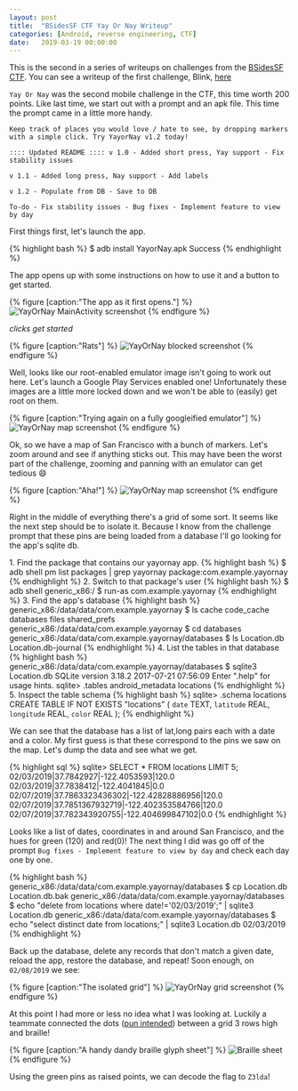 ```yaml
---
layout: post
title:  "BSidesSF CTF Yay Or Nay Writeup"
categories: [Android, reverse engineering, CTF]
date:   2019-03-19 00:00:00
---
```


This is the second in a series of writeups on challenges from the [BSidesSF CTF](https://bsidessf.net). You can see a writeup of the first challenge, Blink, [here](/articles/2019-03/bsides-blink)

`Yay Or Nay` was the second mobile challenge in the CTF, this time worth 200 points. Like last time, we start out with a prompt and an apk file. This time the prompt came in a little more handy.

```
Keep track of places you would love / hate to see, by dropping markers with a simple click. Try YayorNay v1.2 today!

:::: Updated README :::: v 1.0 - Added short press, Yay support - Fix stability issues

v 1.1 - Added long press, Nay support - Add labels

v 1.2 - Populate from DB - Save to DB

To-do - Fix stability issues - Bug fixes - Implement feature to view by day
```

First things first, let's launch the app.

{% highlight bash %}
$ adb install YayorNay.apk
Success
{% endhighlight %}

The app opens up with some instructions on how to use it and a button to get started.

{% figure [caption:"The app as it first opens."] %}
![YayOrNay MainActivity screenshot](/img/yayornay-main.png)
{% endfigure %}

*clicks get started*

{% figure [caption:"Rats"] %}
![YayOrNay blocked screenshot](/img/yayornay-stuck.png)
{% endfigure %}

Well, looks like our root-enabled emulator image isn't going to work out here. Let's launch a Google Play Services enabled one! Unfortunately these images are a little more locked down and we won't be able to (easily) get root on them.

{% figure [caption:"Trying again on a fully googleified emulator"] %}
![YayOrNay map screenshot](/img/first-map.png)
{% endfigure %}

Ok, so we have a map of San Francisco with a bunch of markers. Let's zoom around and see if anything sticks out. This may have been the worst part of the challenge, zooming and panning with an emulator can get tedious 😄

{% figure [caption:"Aha!"] %}
![YayOrNay map screenshot](/img/grid.png)
{% endfigure %}

Right in the middle of everything there's a grid of some sort. It seems like the next step should be to isolate it. Because I know from the challenge prompt that these pins are being loaded from a database I'll go looking for the app's sqlite db.

1\. Find the package that contains our yayornay app.
{% highlight bash %}
$ adb shell pm list packages | grep yayornay
package:com.example.yayornay
{% endhighlight %}
2\. Switch to that package's user
{% highlight bash %}
$ adb shell
generic_x86:/ $ run-as com.example.yayornay
{% endhighlight %}
3\. Find the app's database
{% highlight bash %}
generic_x86:/data/data/com.example.yayornay $ ls
cache  code_cache  databases  files  shared_prefs
generic_x86:/data/data/com.example.yayornay $ cd databases
generic_x86:/data/data/com.example.yayornay/databases $ ls
Location.db  Location.db-journal
{% endhighlight %}
4\. List the tables in that database
{% highlight bash %}
generic_x86:/data/data/com.example.yayornay/databases $ sqlite3 Location.db
SQLite version 3.18.2 2017-07-21 07:56:09
Enter ".help" for usage hints.
sqlite> .tables
android_metadata  locations
{% endhighlight %}
5\. Inspect the table schema
{% highlight bash %}
sqlite> .schema locations
CREATE TABLE IF NOT EXISTS "locations" (
	`date`	TEXT,
	`latitude`	REAL,
	`longitude`	REAL,
	`color`	REAL
);
{% endhighlight %}

We can see that the database has a list of lat,long pairs each with a date and a color. My first guess is that these correspond to the pins we saw on the map. Let's dump the data and see what we get.

{% highlight sql %}
sqlite> SELECT * FROM locations LIMIT 5;
02/03/2019|37.7842927|-122.4053593|120.0
02/03/2019|37.7838412|-122.4041845|0.0
02/07/2019|37.7863323436302|-122.42828886956|120.0
02/07/2019|37.7851367932719|-122.402353584766|120.0
02/07/2019|37.782343920755|-122.404699847102|0.0
{% endhighlight %}

Looks like a list of dates, coordinates in and around San Francisco, and the hues for green (120) and red(0)! The next thing I did was go off of the prompt `Bug fixes - Implement feature to view by day` and check each day one by one. 

{% highlight bash %}
 generic_x86:/data/data/com.example.yayornay/databases $ cp Location.db Location.db.bak
generic_x86:/data/data/com.example.yayornay/databases $ echo "delete from locations where date!='02/03/2019';" | sqlite3 Location.db
generic_x86:/data/data/com.example.yayornay/databases $ echo "select distinct date from locations;" | sqlite3 Location.db
02/03/2019
{% endhighlight %}

Back up the database, delete any records that don't match a given date, reload the app, restore the database, and repeat! Soon enough, on `02/08/2019` we see:

{% figure [caption:"The isolated grid"] %}
![YayOrNay grid screenshot](/img/isolated_grid.png)
{% endfigure %}

At this point I had more or less no idea what I was looking at. Luckily a teammate connected the dots ([pun intended](https://external-preview.redd.it/iAs9pKvYIascH7I-IlR43TrHFslY__jatvt1-1-EVc8.jpg?auto=webp&s=a1f5b8982da35a91b28ccc70f7303df508dac547)) between a grid 3 rows high and braille!

{% figure [caption:"A handy dandy braille glyph sheet"] %}
![Braille sheet](/img/braille_sheet.gif)
{% endfigure %}

Using the green pins as raised points, we can decode the flag to `Z3lda`!